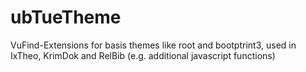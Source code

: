 # ubTueTheme
VuFind-Extensions for basis themes like root and bootptrint3, used in IxTheo, KrimDok and RelBib (e.g. additional javascript functions)

